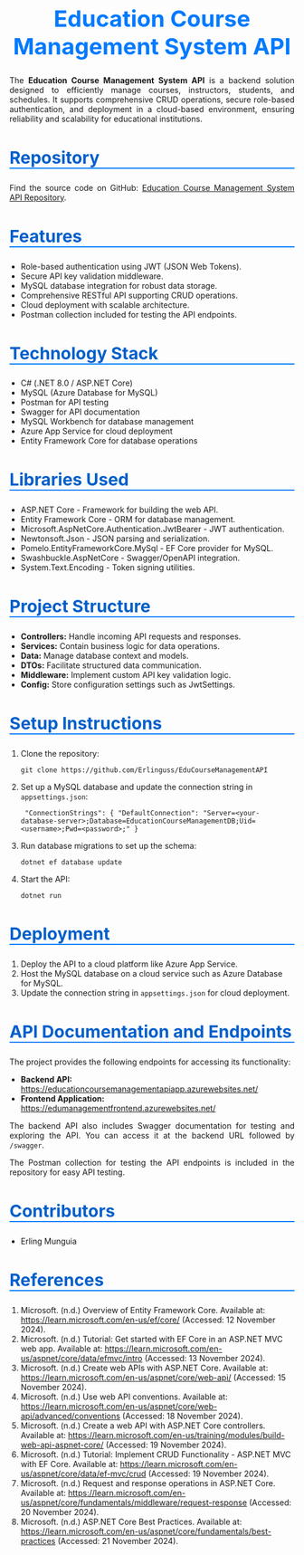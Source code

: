 <h1 style="color: #007aff; font-size: 40px; text-align: center; font-weight: bold;">Education Course Management System API</h1> <p style="text-align: justify;"> The <b>Education Course Management System API</b> is a backend solution designed to efficiently manage courses, instructors, students, and schedules. It supports comprehensive CRUD operations, secure role-based authentication, and deployment in a cloud-based environment, ensuring reliability and scalability for educational institutions. </p> <h2 style="color: #005fcb; font-size: 30px; border-bottom: 2px solid #007aff;">Repository</h2> <p style="text-align: justify;"> Find the source code on GitHub: <a href="https://github.com/Erlinguss/EduCourseManagementAPI">Education Course Management System API Repository</a>. </p> <h2 style="color: #005fcb; font-size: 30px; border-bottom: 2px solid #007aff;">Features</h2> <ul style="padding-left: 20px;"> <li>Role-based authentication using JWT (JSON Web Tokens).</li> <li>Secure API key validation middleware.</li> <li>MySQL database integration for robust data storage.</li> <li>Comprehensive RESTful API supporting CRUD operations.</li> <li>Cloud deployment with scalable architecture.</li> <li>Postman collection included for testing the API endpoints.</li> </ul> <h2 style="color: #005fcb; font-size: 30px; border-bottom: 2px solid #007aff;">Technology Stack</h2> <ul style="padding-left: 20px;"> <li>C# (.NET 8.0 / ASP.NET Core)</li> <li>MySQL (Azure Database for MySQL)</li> <li>Postman for API testing</li> <li>Swagger for API documentation</li> <li>MySQL Workbench for database management</li> <li>Azure App Service for cloud deployment</li> <li>Entity Framework Core for database operations</li> </ul> <h2 style="color: #005fcb; font-size: 30px; border-bottom: 2px solid #007aff;">Libraries Used</h2> <ul style="padding-left: 20px;"> <li>ASP.NET Core - Framework for building the web API.</li> <li>Entity Framework Core - ORM for database management.</li> <li>Microsoft.AspNetCore.Authentication.JwtBearer - JWT authentication.</li> <li>Newtonsoft.Json - JSON parsing and serialization.</li> <li>Pomelo.EntityFrameworkCore.MySql - EF Core provider for MySQL.</li> <li>Swashbuckle.AspNetCore - Swagger/OpenAPI integration.</li> <li>System.Text.Encoding - Token signing utilities.</li> </ul> <h2 style="color: #005fcb; font-size: 30px; border-bottom: 2px solid #007aff;">Project Structure</h2> <ul style="padding-left: 20px;"> <li><b>Controllers:</b> Handle incoming API requests and responses.</li> <li><b>Services:</b> Contain business logic for data operations.</li> <li><b>Data:</b> Manage database context and models.</li> <li><b>DTOs:</b> Facilitate structured data communication.</li> <li><b>Middleware:</b> Implement custom API key validation logic.</li> <li><b>Config:</b> Store configuration settings such as JwtSettings.</li> </ul> <h2 style="color: #005fcb; font-size: 30px; border-bottom: 2px solid #007aff;">Setup Instructions</h2> <ol style="padding-left: 20px;"> <li>Clone the repository: <pre><code>git clone https://github.com/Erlinguss/EduCourseManagementAPI</code></pre> </li> <li>Set up a MySQL database and update the connection string in <code>appsettings.json</code>: <pre><code> "ConnectionStrings": { "DefaultConnection": "Server=&lt;your-database-server&gt;;Database=EducationCourseManagementDB;Uid=&lt;username&gt;;Pwd=&lt;password&gt;;" } </code></pre> </li> <li>Run database migrations to set up the schema: <pre><code>dotnet ef database update</code></pre> </li> <li>Start the API: <pre><code>dotnet run</code></pre> </li> </ol> <h2 style="color: #005fcb; font-size: 30px; border-bottom: 2px solid #007aff;">Deployment</h2> <ol style="padding-left: 20px;"> <li>Deploy the API to a cloud platform like Azure App Service.</li> <li>Host the MySQL database on a cloud service such as Azure Database for MySQL.</li> <li>Update the connection string in <code>appsettings.json</code> for cloud deployment.</li> </ol> <h2 style="color: #005fcb; font-size: 30px; border-bottom: 2px solid #007aff;">API Documentation and Endpoints</h2> <p style="text-align: justify;"> The project provides the following endpoints for accessing its functionality: </p> <ul style="padding-left: 20px;"> <li><b>Backend API:</b> <a href="https://educationcoursemanagementapiapp.azurewebsites.net/">https://educationcoursemanagementapiapp.azurewebsites.net/</a></li> <li><b>Frontend Application:</b> <a href="https://edumanagementfrontend.azurewebsites.net/">https://edumanagementfrontend.azurewebsites.net/</a></li> </ul> <p style="text-align: justify;"> The backend API also includes Swagger documentation for testing and exploring the API. You can access it at the backend URL followed by <code>/swagger</code>. </p> <p style="text-align: justify;"> The Postman collection for testing the API endpoints is included in the repository for easy API testing. </p> <h2 style="color: #005fcb; font-size: 30px; border-bottom: 2px solid #007aff;">Contributors</h2> <ul style="padding-left: 20px;"> <li>Erling Munguia</li> </ul> <h2 style="color: #005fcb; font-size: 30px; border-bottom: 2px solid #007aff;">References</h2> <ol style="padding-left: 20px;"> <li>Microsoft. (n.d.) Overview of Entity Framework Core. Available at: <a href="https://learn.microsoft.com/en-us/ef/core/">https://learn.microsoft.com/en-us/ef/core/</a> (Accessed: 12 November 2024).</li> <li>Microsoft. (n.d.) Tutorial: Get started with EF Core in an ASP.NET MVC web app. Available at: <a href="https://learn.microsoft.com/en-us/aspnet/core/data/efmvc/intro">https://learn.microsoft.com/en-us/aspnet/core/data/efmvc/intro</a> (Accessed: 13 November 2024).</li> <li>Microsoft. (n.d.) Create web APIs with ASP.NET Core. Available at: <a href="https://learn.microsoft.com/en-us/aspnet/core/web-api/">https://learn.microsoft.com/en-us/aspnet/core/web-api/</a> (Accessed: 15 November 2024).</li> <li>Microsoft. (n.d.) Use web API conventions. Available at: <a href="https://learn.microsoft.com/en-us/aspnet/core/web-api/advanced/conventions">https://learn.microsoft.com/en-us/aspnet/core/web-api/advanced/conventions</a> (Accessed: 18 November 2024).</li> <li>Microsoft. (n.d.) Create a web API with ASP.NET Core controllers. Available at: <a href="https://learn.microsoft.com/en-us/training/modules/build-web-api-aspnet-core/">https://learn.microsoft.com/en-us/training/modules/build-web-api-aspnet-core/</a> (Accessed: 19 November 2024).</li> <li>Microsoft. (n.d.) Tutorial: Implement CRUD Functionality - ASP.NET MVC with EF Core. Available at: <a href="https://learn.microsoft.com/en-us/aspnet/core/data/ef-mvc/crud">https://learn.microsoft.com/en-us/aspnet/core/data/ef-mvc/crud</a> (Accessed: 19 November 2024).</li> <li>Microsoft. (n.d.) Request and response operations in ASP.NET Core. Available at: <a href="https://learn.microsoft.com/en-us/aspnet/core/fundamentals/middleware/request-response">https://learn.microsoft.com/en-us/aspnet/core/fundamentals/middleware/request-response</a> (Accessed: 20 November 2024).</li> <li>Microsoft. (n.d.) ASP.NET Core Best Practices. Available at: <a href="https://learn.microsoft.com/en-us/aspnet/core/fundamentals/best-practices">https://learn.microsoft.com/en-us/aspnet/core/fundamentals/best-practices</a> (Accessed: 21 November 2024).</li> </ol>
